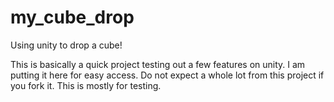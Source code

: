 # my_cube_drop
Using unity to drop a cube!

This is basically a quick project testing out a few features on unity. I am putting it here for easy access. 
Do not expect a whole lot from this project if you fork it. This is mostly for testing.
